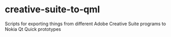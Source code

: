 creative-suite-to-qml
=====================

Scripts for exporting things from different Adobe Creative Suite programs to Nokia Qt Quick prototypes